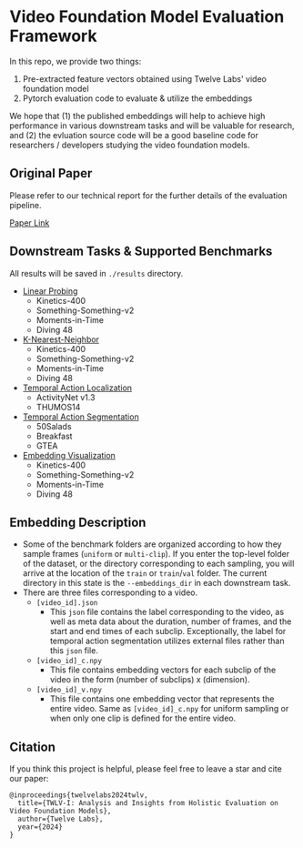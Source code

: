 # Video Foundation Model Evaluation Framework
In this repo, we provide two things:  
1. Pre-extracted feature vectors obtained using Twelve Labs' video foundation model
2. Pytorch evaluation code to evaluate & utilize the embeddings  

We hope that (1) the published embeddings will help to achieve high performance in various downstream tasks and will be valuable for research, and (2) the evluation source code will be a good baseline code for researchers / developers studying the video foundation models.


## Original Paper
Please refer to our technical report for the further details of the evaluation pipeline.

[Paper Link](https://arxiv.org/abs/2408.11318v1)


## Downstream Tasks & Supported Benchmarks
All results will be saved in `./results` directory.

- [Linear Probing](./linear_probing/)
  - Kinetics-400
  - Something-Something-v2
  - Moments-in-Time
  - Diving 48
- [K-Nearest-Neighbor](./knn/)
  - Kinetics-400
  - Something-Something-v2
  - Moments-in-Time
  - Diving 48
- [Temporal Action Localization](./temporal_action_localization/)
  - ActivityNet v1.3
  - THUMOS14
- [Temporal Action Segmentation](./temporal_action_segmentation/)
  - 50Salads
  - Breakfast
  - GTEA
- [Embedding Visualization](./visualization/)
  - Kinetics-400
  - Something-Something-v2
  - Moments-in-Time
  - Diving 48


## Embedding Description
- Some of the benchmark folders are organized according to how they sample frames (`uniform` or `multi-clip`). If you enter the top-level folder of the dataset, or the directory corresponding to each sampling, you will arrive at the location of the `train` or `train`/`val` folder. The current directory in this state is the `--embeddings_dir` in each downstream task.
- There are three files corresponding to a video.
  - `[video_id].json`
    - This `json` file contains the label corresponding to the video, as well as meta data about the duration, number of frames, and the start and end times of each subclip. Exceptionally, the label for temporal action segmentation utilizes external files rather than this `json` file.
  - `[video_id]_c.npy`
    - This file contains embedding vectors for each subclip of the video in the form (number of subclips) x (dimension).
  - `[video_id]_v.npy`
    - This file contains one embedding vector that represents the entire video. Same as `[video_id]_c.npy` for uniform sampling or when only one clip is defined for the entire video.


## Citation
If you think this project is helpful, please feel free to leave a star and cite our paper:

```
@inproceedings{twelvelabs2024twlv,
  title={TWLV-I: Analysis and Insights from Holistic Evaluation on Video Foundation Models},
  author={Twelve Labs},
  year={2024}
}
```
